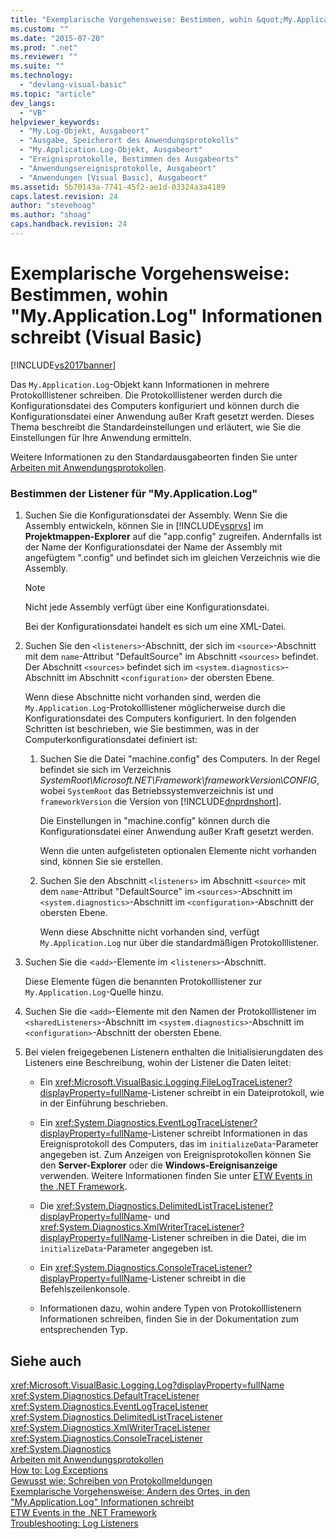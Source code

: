 ```yaml
---
title: "Exemplarische Vorgehensweise: Bestimmen, wohin &quot;My.Application.Log&quot; Informationen schreibt (Visual Basic) | Microsoft Docs"
ms.custom: ""
ms.date: "2015-07-20"
ms.prod: ".net"
ms.reviewer: ""
ms.suite: ""
ms.technology: 
  - "devlang-visual-basic"
ms.topic: "article"
dev_langs: 
  - "VB"
helpviewer_keywords: 
  - "My.Log-Objekt, Ausgabeort"
  - "Ausgabe, Speicherort des Anwendungsprotokolls"
  - "My.Application.Log-Objekt, Ausgabeort"
  - "Ereignisprotokolle, Bestimmen des Ausgabeorts"
  - "Anwendungsereignisprotokolle, Ausgabeort"
  - "Anwendungen [Visual Basic], Ausgabeort"
ms.assetid: 5b70143a-7741-45f2-ae1d-03324a3a4189
caps.latest.revision: 24
author: "stevehoag"
ms.author: "shoag"
caps.handback.revision: 24
---
```

# Exemplarische Vorgehensweise: Bestimmen, wohin &quot;My.Application.Log&quot; Informationen schreibt (Visual Basic)
[!INCLUDE[vs2017banner](../../../../visual-basic/includes/vs2017banner.md)]

Das `My.Application.Log`\-Objekt kann Informationen in mehrere Protokolllistener schreiben. Die Protokolllistener werden durch die Konfigurationsdatei des Computers konfiguriert und können durch die Konfigurationsdatei einer Anwendung außer Kraft gesetzt werden. Dieses Thema beschreibt die Standardeinstellungen und erläutert, wie Sie die Einstellungen für Ihre Anwendung ermitteln.  
  
 Weitere Informationen zu den Standardausgabeorten finden Sie unter [Arbeiten mit Anwendungsprotokollen](../../../../visual-basic/developing-apps/programming/log-info/working-with-application-logs.md).  
  
### Bestimmen der Listener für "My.Application.Log"  
  
1.  Suchen Sie die Konfigurationsdatei der Assembly. Wenn Sie die Assembly entwickeln, können Sie in [!INCLUDE[vsprvs](../../../../csharp/includes/vsprvs-md.md)] im **Projektmappen\-Explorer** auf die "app.config" zugreifen. Andernfalls ist der Name der Konfigurationsdatei der Name der Assembly mit angefügtem ".config" und befindet sich im gleichen Verzeichnis wie die Assembly.  
  
    > [!NOTE]
    >  Nicht jede Assembly verfügt über eine Konfigurationsdatei.  
  
     Bei der Konfigurationsdatei handelt es sich um eine XML\-Datei.  
  
2.  Suchen Sie den `<listeners>`\-Abschnitt, der sich im `<source>`\-Abschnitt mit dem `name`\-Attribut "DefaultSource" im Abschnitt `<sources>` befindet. Der Abschnitt `<sources>` befindet sich im `<system.diagnostics>`\-Abschnitt im Abschnitt `<configuration>` der obersten Ebene.  
  
     Wenn diese Abschnitte nicht vorhanden sind, werden die `My.Application.Log`\-Protokolllistener möglicherweise durch die Konfigurationsdatei des Computers konfiguriert. In den folgenden Schritten ist beschrieben, wie Sie bestimmen, was in der Computerkonfigurationsdatei definiert ist:  
  
    1.  Suchen Sie die Datei "machine.config" des Computers. In der Regel befindet sie sich im Verzeichnis *SystemRoot\\Microsoft.NET\\Framework\\frameworkVersion\\CONFIG*, wobei `SystemRoot` das Betriebssystemverzeichnis ist und `frameworkVersion` die Version von [!INCLUDE[dnprdnshort](../../../../csharp/getting-started/includes/dnprdnshort-md.md)].  
  
         Die Einstellungen in "machine.config" können durch die Konfigurationsdatei einer Anwendung außer Kraft gesetzt werden.  
  
         Wenn die unten aufgelisteten optionalen Elemente nicht vorhanden sind, können Sie sie erstellen.  
  
    2.  Suchen Sie den Abschnitt `<listeners>` im Abschnitt `<source>` mit dem `name`\-Attribut "DefaultSource" im `<sources>`\-Abschnitt im `<system.diagnostics>`\-Abschnitt im `<configuration>`\-Abschnitt der obersten Ebene.  
  
         Wenn diese Abschnitte nicht vorhanden sind, verfügt `My.Application.Log` nur über die standardmäßigen Protokolllistener.  
  
3.  Suchen Sie die \<`add>`\-Elemente im \<`listeners>`\-Abschnitt.  
  
     Diese Elemente fügen die benannten Protokolllistener zur `My.Application.Log`\-Quelle hinzu.  
  
4.  Suchen Sie die `<add>`\-Elemente mit den Namen der Protokolllistener im `<sharedListeners>`\-Abschnitt im `<system.diagnostics>`\-Abschnitt im `<configuration>`\-Abschnitt der obersten Ebene.  
  
5.  Bei vielen freigegebenen Listenern enthalten die Initialisierungdaten des Listeners eine Beschreibung, wohin der Listener die Daten leitet:  
  
    -   Ein <xref:Microsoft.VisualBasic.Logging.FileLogTraceListener?displayProperty=fullName>\-Listener schreibt in ein Dateiprotokoll, wie in der Einführung beschrieben.  
  
    -   Ein <xref:System.Diagnostics.EventLogTraceListener?displayProperty=fullName>\-Listener schreibt Informationen in das Ereignisprotokoll des Computers, das im `initializeData`\-Parameter angegeben ist. Zum Anzeigen von Ereignisprotokollen können Sie den **Server\-Explorer** oder die **Windows\-Ereignisanzeige** verwenden. Weitere Informationen finden Sie unter [ETW Events in the .NET Framework](../Topic/ETW%20Events%20in%20the%20.NET%20Framework.md).  
  
    -   Die <xref:System.Diagnostics.DelimitedListTraceListener?displayProperty=fullName>\- und <xref:System.Diagnostics.XmlWriterTraceListener?displayProperty=fullName>\-Listener schreiben in die Datei, die im `initializeData`\-Parameter angegeben ist.  
  
    -   Ein <xref:System.Diagnostics.ConsoleTraceListener?displayProperty=fullName>\-Listener schreibt in die Befehlszeilenkonsole.  
  
    -   Informationen dazu, wohin andere Typen von Protokolllistenern Informationen schreiben, finden Sie in der Dokumentation zum entsprechenden Typ.  
  
## Siehe auch  
 <xref:Microsoft.VisualBasic.Logging.Log?displayProperty=fullName>   
 <xref:System.Diagnostics.DefaultTraceListener>   
 <xref:System.Diagnostics.EventLogTraceListener>   
 <xref:System.Diagnostics.DelimitedListTraceListener>   
 <xref:System.Diagnostics.XmlWriterTraceListener>   
 <xref:System.Diagnostics.ConsoleTraceListener>   
 <xref:System.Diagnostics>   
 [Arbeiten mit Anwendungsprotokollen](../../../../visual-basic/developing-apps/programming/log-info/working-with-application-logs.md)   
 [How to: Log Exceptions](../../../../visual-basic/developing-apps/programming/log-info/how-to-log-exceptions.md)   
 [Gewusst wie: Schreiben von Protokollmeldungen](../../../../visual-basic/developing-apps/programming/log-info/how-to-write-log-messages.md)   
 [Exemplarische Vorgehensweise: Ändern des Ortes, in den "My.Application.Log" Informationen schreibt](../../../../visual-basic/developing-apps/programming/log-info/walkthrough-changing-where-my-application-log-writes-information.md)   
 [ETW Events in the .NET Framework](../Topic/ETW%20Events%20in%20the%20.NET%20Framework.md)   
 [Troubleshooting: Log Listeners](../../../../visual-basic/developing-apps/programming/log-info/troubleshooting-log-listeners.md)